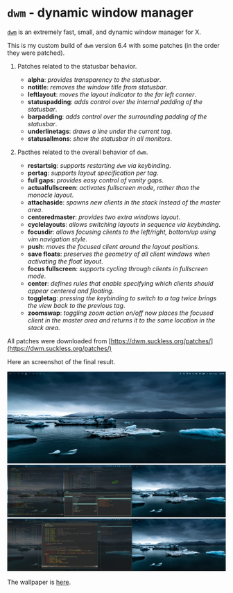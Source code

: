 # `dwm` - dynamic window manager

[`dwm`](https://dwm.suckless.org/) is an extremely fast, small, and dynamic window manager for X.

This is my custom build of `dwm` version 6.4 with some patches (in the order they were patched).

1. Patches related to the statusbar behavior.
    - **alpha**: _provides transparency to the statusbar_.
    - **notitle**: _removes the window title from statusbar_.
    - **leftlayout**: _moves the layout indicator to the far left corner_.
    - **statuspadding**: _adds control over the internal padding of the statusbar_.
    - **barpadding**: _adds control over the surrounding padding of the statusbar_.
    - **underlinetags**: _draws a line under the current tag_.
    - **statusallmons**: _show the statusbar in all monitors_.

2. Pacthes related to the overall behavior of `dwm`.
    - **restartsig**: _supports restarting `dwm` via keybinding_.
    - **pertag**: _supports layout specification per tag_.
    - **full gaps**: _provides easy control of vanity gaps_.
    - **actualfullscreen**: _activates fullscreen mode, rather than the monocle layout_.
    - **attachaside**: _spawns new clients in the stack instead of the master area_.
    - **centeredmaster**: _provides two extra windows layout_.
    - **cyclelayouts**: _allows switching layouts in sequence via keybinding_.
    - **focusdir**: _allows focusing clients to the left/right, bottom/up using vim navigation style_.
    - **push**: _moves the focused client around the layout positions._
    - **save floats**: _preserves the geometry of all client windows when activating the float layout_.
    - **focus fullscreen**: _supports cycling through clients in fullscreen mode_.
    - **center**: _defines rules that enable specifying which clients should appear centered and floating_.
    - **toggletag**: _pressing the keybinding to switch to a tag twice brings the view back to the previous tag_.
    - **zoomswap**: _toggling zoom action on/off now places the focused client in the master area and returns it to the same location in the stack area._ 

All patches were downloaded from [https://dwm.suckless.org/patches/](https://dwm.suckless.org/patches/)

Here an screenshot of the final result.

<img src="./pics/capture01.jpg" width="550">
<img src="./pics/capture02.jpg" width="550">
<img src="./pics/capture03.jpg" width="550">

The wallpaper is [here](./pics/emma-francis-unsplash.jpg).
